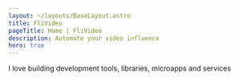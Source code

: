 ```yaml
---
layout: ~/layouts/BaseLayout.astro
title: FliVideo
pageTitle: Home | FliVideo
description: Automate your video influence
hero: true
---
```


I love building development tools, libraries, microapps and services
